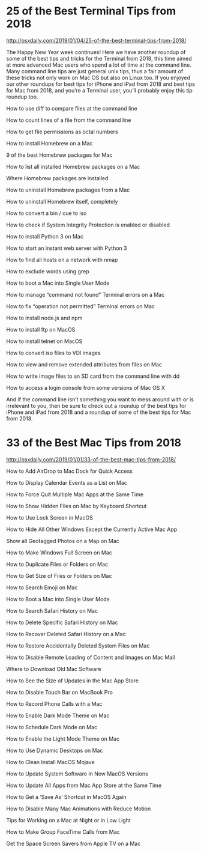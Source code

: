 
# 25 of the Best Terminal Tips from 2018

http://osxdaily.com/2019/01/04/25-of-the-best-terminal-tips-from-2018/

The Happy New Year week continues! Here we have another roundup of some of the best tips and tricks for the Terminal from 2018, this time aimed at more advanced Mac users who spend a lot of time at the command line. Many command line tips are just general unix tips, thus a fair amount of these tricks not only work on Mac OS but also on Linux too. If you enjoyed our other roundups for best tips for iPhone and iPad from 2018 and best tips for Mac from 2018, and you’re a Terminal user, you’ll probably enjoy this tip roundup too.

How to use diff to compare files at the command line

How to count lines of a file from the command line

How to get file permissions as octal numbers

How to install Homebrew on a Mac

9 of the best Homebrew packages for Mac

How to list all installed Homebrew packages on a Mac

Where Homebrew packages are installed

How to uninstall Homebrew packages from a Mac

How to uninstall Homebrew itself, completely

How to convert a bin / cue to iso

How to check if System Integrity Protection is enabled or disabled

How to install Python 3 on Mac

How to start an instant web server with Python 3

How to find all hosts on a network with nmap

How to exclude words using grep

How to boot a Mac into Single User Mode

How to manage “command not found” Terminal errors on a Mac

How to fix “operation not permitted” Terminal errors on Mac

How to install node.js and npm

How to install ftp on MacOS

How to install telnet on MacOS

How to convert iso files to VDI images

How to view and remove extended attributes from files on Mac

How to write image files to an SD card from the command line with dd

How to access a login console from some versions of Mac OS X

And if the command line isn’t something you want to mess around with or is irrelevant to you, then be sure to check out a roundup of the best tips for iPhone and iPad from 2018 and a roundup of some of the best tips for Mac from 2018.

# 33 of the Best Mac Tips from 2018

http://osxdaily.com/2019/01/01/33-of-the-best-mac-tips-from-2018/

How to Add AirDrop to Mac Dock for Quick Access

How to Display Calendar Events as a List on Mac

How to Force Quit Multiple Mac Apps at the Same Time

How to Show Hidden Files on Mac by Keyboard Shortcut

How to Use Lock Screen in MacOS

How to Hide All Other Windows Except the Currently Active Mac App

Show all Geotagged Photos on a Map on Mac

How to Make Windows Full Screen on Mac

How to Duplicate Files or Folders on Mac

How to Get Size of Files or Folders on Mac

How to Search Emoji on Mac

How to Boot a Mac into Single User Mode

How to Search Safari History on Mac

How to Delete Specific Safari History on Mac

How to Recover Deleted Safari History on a Mac


How to Restore Accidentally Deleted System Files on Mac

How to Disable Remote Loading of Content and Images on Mac Mail

Where to Download Old Mac Software

How to See the Size of Updates in the Mac App Store

How to Disable Touch Bar on MacBook Pro

How to Record Phone Calls with a Mac

How to Enable Dark Mode Theme on Mac

How to Schedule Dark Mode on Mac

How to Enable the Light Mode Theme on Mac

How to Use Dynamic Desktops on Mac

How to Clean Install MacOS Mojave

How to Update System Software in New MacOS Versions

How to Update All Apps from Mac App Store at the Same Time

How to Get a ‘Save As’ Shortcut in MacOS Again

How to Disable Many Mac Animations with Reduce Motion

Tips for Working on a Mac at Night or in Low Light

How to Make Group FaceTime Calls from Mac

Get the Space Screen Savers from Apple TV on a Mac

